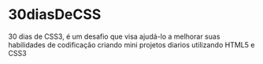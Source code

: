 # 30diasDeCSS
30 dias de CSS3, é um desafio que visa ajudá-lo a melhorar suas habilidades de codificação criando mini projetos diarios utilizando HTML5 e CSS3
